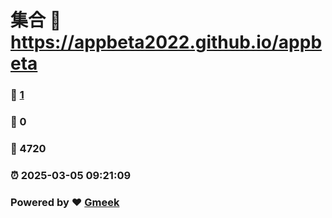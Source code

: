 # 集合 :link: https://appbeta2022.github.io/appbeta 
### :page_facing_up: [1](https://appbeta2022.github.io/appbeta/tag.html) 
### :speech_balloon: 0 
### :hibiscus: 4720 
### :alarm_clock: 2025-03-05 09:21:09 
### Powered by :heart: [Gmeek](https://github.com/Meekdai/Gmeek)
